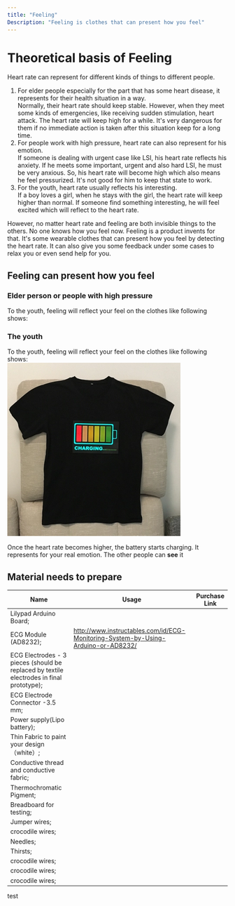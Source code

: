 ```yaml
---
title: "Feeling"
Description: "Feeling is clothes that can present how you feel"
---
```


# Theoretical basis of Feeling

Heart rate can represent for different kinds of things to different people.  
1. For elder people especially for the part that has some heart disease, it represents for their health situation in a way.  
   Normally, their heart rate should keep stable. However, when they meet some kinds of emergencies, like receiving sudden stimulation, heart attack. The heart rate will keep high for a while. It's very dangerous for them if no immediate action is taken after this situation keep for a long time.
2. For people work with high pressure, heart rate can also represent for his emotion.  
   If someone is dealing with urgent case like LSI, his heart rate reflects his anxiety. If he meets some important, urgent and also hard LSI, he must be very anxious. So, his heart rate will become high which also means he feel pressurized. It's not good for him to keep that state to work.
3. For the youth, heart rate usually reflects his interesting.  
   If a boy loves a girl, when he stays with the girl, the heart rate will keep higher than normal.
   If someone find something interesting, he will feel excited which will reflect to the heart rate.

However, no matter heart rate and feeling are both invisible things to the others. No one knows how you feel now.
Feeling is a product invents for that. It's some wearable clothes that can present how you feel by detecting the heart rate. It can also give you some feedback under some cases to relax you or even send help for you.

## Feeling can present how you feel
### Elder person or people with high pressure
To the youth, feeling will reflect your feel on the clothes like following shows: 

### The youth
To the youth, feeling will reflect your feel on the clothes like following shows:  
![charge](images/charge_clothes.png)  

Once the heart rate becomes higher, the battery starts charging. It represents for your real emotion. The other people can **see** it

## Material needs to prepare
| Name | Usage | Purchase Link |
| ---- | ----- | ------------- |
|  Lilypad Arduino Board;
|  ECG Module (AD8232); | http://www.instructables.com/id/ECG-Monitoring-System-by-Using-Arduino-or-AD8232/ |
|  ECG Electrodes - 3 pieces (should be replaced by textile electrodes in final prototype);
|  ECG Electrode Connector -3.5 mm;
|  Power supply(Lipo battery);
|  Thin Fabric to paint your design（white）;
|  Conductive thread and conductive fabric;
|  Thermochromatic Pigment;
|  Breadboard for testing;
|  Jumper wires;
|  crocodile wires;
|  Needles;
|  Thirsts;
|  crocodile wires; 
|  crocodile wires; 
|  crocodile wires;


test
